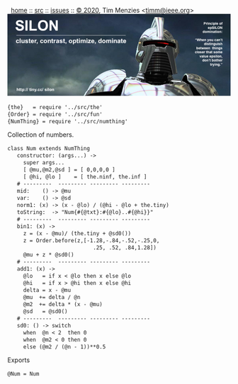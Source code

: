 <a name=top>&nbsp;</a><p>       
&nbsp;&nbsp;[home](http://tiny.cc/silon#top) ::
[src](https://github.com/timm/silon/raw/master/src) ::
[issues](http://tiny.cc/silon) ::
<a href="https://github.com/timm/silon/raw/master/raw/master/LICENSE.md">&copy; 2020</a>, Tim Menzies <<a href="mailto:timm@ieee.org">timm&commat;ieee.org</a>>
<br> [<img width=900 src="https://github.com/timm/silon/raw/master/etc/img/banner.jpg">](http://tiny.cc/silon)<br>


    {the}   = require '../src/the'
    {Order} = require '../src/fun'
    {NumThing} = require '../src/numthing'

Collection of numbers.

    class Num extends NumThing
       constructor: (args...) ->
         super args...
         [ @mu,@m2,@sd ] = [ 0,0,0,0 ]
         [ @hi, @lo ]    = [ the.ninf, the.inf ]
       # ---------  --------- --------- ---------
       mid:    () -> @mu
       var:    () -> @sd
       norm1: (x) -> (x - @lo) / (@hi - @lo + the.tiny)
       toString:  -> "Num{#{@txt}:#{@lo}..#{@hi}}"
       # ---------  --------- --------- ---------
       bin1: (x) ->
         z = (x - @mu)/ (the.tiny + @sd0())
         z = Order.before(z,[-1.28,-.84,-.52,-.25,0,
                               .25, .52, .84,1.28])
         @mu + z * @sd0()
       # ---------  --------- --------- ---------
       add1: (x) ->
         @lo   = if x < @lo then x else @lo
         @hi   = if x > @hi then x else @hi
         delta = x - @mu
         @mu  += delta / @n
         @m2  += delta * (x - @mu)
         @sd   = @sd0()
       # ---------  --------- --------- ---------
       sd0: () -> switch
         when  @n < 2  then 0
         when  @m2 < 0 then 0
         else (@m2 / (@n - 1))**0.5

Exports

    @Num = Num
